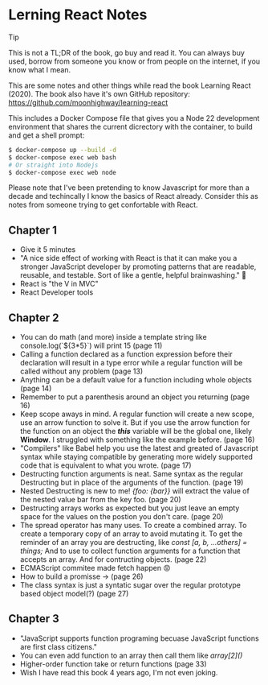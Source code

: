 # Lerning React Notes

> [!TIP]
> This is not a TL;DR of the book, go buy and read it. You can always buy used, borrow from someone you know or from people on the internet, if you know what I mean.

This are some notes and other things while read the book Learning React (2020). The book also have it's own GitHub repository: https://github.com/moonhighway/learning-react

This includes a Docker Compose file that gives you a Node 22 development environment that shares the current dicrectory with the container, to build and get a shell prompt:

```bash
$ docker-compose up --build -d
$ docker-compose exec web bash
# Or straight into Nodejs
$ docker-compose exec web node
```

Please note that I've been pretending to know Javascript for more than a decade and techincally I know the basics of React already. Consider this as notes from someone trying to get confortable with React.

## Chapter 1

- Give it 5 minutes
- "A nice side effect of working with React is that it
can make you a stronger JavaScript developer by promoting patterns that are
readable, reusable, and testable. Sort of like a gentle, helpful brainwashing." 🤔
- React is "the V in MVC"
- React Developer tools

## Chapter 2

- You can do math (and more) inside a template string like console.log(\`${3*5}\`) will print 15 (page 11)
- Calling a function declared as a function expression before their declaration will result in a type error while a regular function will be called without any problem (page 13)
- Anything can be a default value for a function including whole objects (page 14)
- Remember to put a parenthesis around an object you returning (page 16)
- Keep scope aways in mind. A regular function will create a new scope, use an arrow function to solve it. But if you use the arrow function for the function on an object the ***this*** variable will be the global one, likely **Window**.  I struggled with something like the example before. (page 16)
- "Compilers" like Babel help you use the latest and greated of Javascript syntax while staying compatible by generating more widely supported code that is equivalent to what you wrote. (page 17)
- Destructing function arguments is neat. Same syntax as the regular Destructing but in place of the arguments of the function. (page 19)
- Nested Destructing is new to me! *{foo: {bar}}* will extract the value of the nested value bar from the key foo. (page 20)
- Destructing arrays works as expected but you just leave an empty space for the values on the postion you don't care. (page 20)
- The spread operator has many uses. To create a combined array. To create a temporary copy of an array to avoid mutating it. To get the reminder of an array you are destructing, like *const [a, b, ...others] = things;* And to use to collect function arguments for a function that accepts an array. And for contructing objects. (page 22)
- ECMAScript commitee made fetch happen 😡
- How to build a promisse -> (page 26)
- The class syntax is just a syntatic sugar over the regular prototype based object model(?) (page 27)

## Chapter 3

- "JavaScript supports function programing becuase JavaScript functions are first class citizens."
- You can even add function to an array then call them like *array\[2\]()*
- Higher-order function take or return functions (page 33)
- Wish I have read this book 4 years ago, I'm not even joking.
